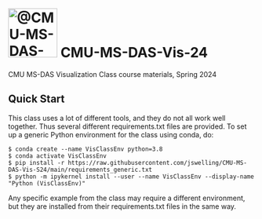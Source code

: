 # <img itemprop="image" class="avatar flex-shrink-0 mb-3 mr-3 mb-md-0 mr-md-4" src="https://avatars.githubusercontent.com/u/89392827?s=200&amp;v=4" width="100" height="100" alt="@CMU-MS-DAS-Vis-Mini Spring 2024"> CMU-MS-DAS-Vis-24
CMU MS-DAS Visualization Class course materials, Spring 2024

## Quick Start ##

This class uses a lot of different tools, and they do not all work well together.  Thus several different requirements.txt files are
provided.  To set up a generic Python environment for the class using conda, do:
```
$ conda create --name VisClassEnv python=3.8
$ conda activate VisClassEnv
$ pip install -r https://raw.githubusercontent.com/jswelling/CMU-MS-DAS-Vis-S24/main/requirements_generic.txt
$ python -m ipykernel install --user --name VisClassEnv --display-name "Python (VisClassEnv)"
```
Any specific example from the class may require a different environment, but they are installed from their requirements.txt files in the same way.
